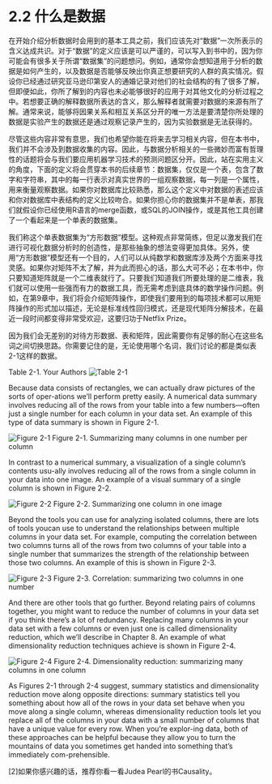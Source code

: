 ﻿2.2 什么是数据
==============================

在开始介绍分析数据时会用到的基本工具之前，我们应该先对“数据”一次所表示的含义达成共识。对于“数据”的定义应该是可以严谨的，可以写入到书中的，因为你可能会有很多关于所谓“数据集”的问题想问。例如，通常你会想知道用于分析的数据是如何产生的，以及数据是否能够反映出你真正想要研究的人群的真实情况。假设你已经通过研究亚马逊印第安人的通婚记录对他们的社会结构的有了很多了解，但即便如此，你所了解到的内容也未必能够很好的应用于对其他文化的分析过程之中。若想要正确的解释数据所表达的含义，那么解释者就需要对数据的来源有所了解。通常来说，能够将因果关系和相互关系区分开的唯一方法是要清楚你所处理的数据是实验产生的数据还是通过观察记录产生的，因为实验数据是无法获得的。

尽管这些内容非常有意思，我们也希望你能在将来去学习相关内容，但在本书中，我们并不会涉及到数据收集的内容。因此，与数据分析相关的一些微妙而富有哲理性的话题将会与我们要应用机器学习技术的预测问题区分开。因此，站在实用主义的角度，下面的定义将会贯穿本书的后续章节：数据集，仅仅是一个表，包含了数字和字符串，其中的每一行表示对真实世界的一组观察数据，每一列是一个属性，用来衡量观察数据。如果你对数据库比较熟悉，那么这个定义中对数据的表述应该和你对数据库中表结构的定义比较吻合。如果你担心你的数据集并不是单表，那我们就假设你已经使用R语言的merge函数，或SQL的JOIN操作，或是其他工具创建了一个看起来是一个单表的数据集。

我们称这个单表数据集为“方形数据”模型。这种观点非常简练，但足以激发我们在进行可视化数据分析时的创造性，是那些抽象的想法变得更加具体。另外，使用“方形数据”模型还有一个目的，人们可以从纯数学和数据库涉及两个方面来寻找灵感。如果你对矩阵不太了解，并为此而担心的话，那么大可不必；在本书中，你只要知道矩阵就是一个二维表就行了。只要我们知道我们所要处理的是二维表，我们就可以使用一些强而有力的数据工具，而无需考虑到底具体的数学操作问题。例如，在第9章中，我们将会介绍矩阵操作，即使我们要用到的每项技术都可以用矩阵操作的形式加以描述，无论是标准线性回归模式，还是现代矩阵分解技术，在最近一段时间都变得非常受欢迎，这要归功于Netflix Prize。

因为我们会无差别的对待方形数据、表和矩阵，因此需要你有足够的耐心在这些名词之间切换思路。你需要记住的是，无论使用哪个名词，我们讨论的都是类似表2-1这样的数据。


Table 2-1. Your Authors
![Table 2-1](https://raw.github.com/caoxudong/ml_hackers/master/images/table2-1.png "Table 2-1. Your authors")

Because data consists of rectangles, we can actually draw pictures of the sorts of oper-ations we’ll perform pretty easily. A numerical data summary involves reducing all of the rows from your table into a few numbers―often just a single number for each column  in  your  data  set.  An  example  of  this  type  of  data  summary  is  shown in Figure 2-1.

![Figure 2-1](https://raw.github.com/caoxudong/ml_hackers/master/images/figure2-1.png "Figure 2-1. Summarizing many columns in one number per column")
Figure 2-1. Summarizing many columns in one number per column


In contrast to a numerical summary, a visualization of a single column’s contents usu-ally involves reducing all of the rows from a single column in your data into one image. An example of a visual summary of a single column is shown in Figure 2-2.

![Figure 2-2](https://raw.github.com/caoxudong/ml_hackers/master/images/figure2-2.png "Figure 2-2. Summarizing one column in one image")
Figure 2-2. Summarizing one column in one image

Beyond the tools you can use for analyzing isolated columns, there are lots of tools youcan use to understand the relationships between multiple columns in your data set. For example, computing the correlation between two columns turns all of the rows from two columns of your table into a single number that summarizes the strength of the relationship between those two columns. An example of this is shown in Figure 2-3.

![Figure 2-3](https://raw.github.com/caoxudong/ml_hackers/master/images/figure2-3.png "Figure 2-3. Correlation: summarizing two columns in one number")
Figure 2-3. Correlation: summarizing two columns in one number

And there are other tools that go further. Beyond relating pairs of columns together, you might want to reduce the number of columns in your data set if you think there’s a lot of redundancy. Replacing many columns in your data set with a few columns or even just one is called dimensionality reduction, which we’ll describe in Chapter 8. An example of what dimensionality reduction techniques achieve is shown in Figure 2-4.

![Figure 2-4](https://raw.github.com/caoxudong/ml_hackers/master/images/figure2-4.png "Figure 2-4. Dimensionality reduction: summarizing many columns in one column")
Figure 2-4. Dimensionality reduction: summarizing many columns in one column

As Figures 2-1 through 2-4 suggest, summary statistics and dimensionality reduction move along opposite directions: summary statistics tell you something about how all of the rows in your data set behave when you move along a single column, whereas dimensionality reduction tools let you replace all of the columns in your data with a small number of columns that have a unique value for every row. When you’re explor-ing data, both of these approaches can be helpful because they allow you to turn the mountains of data you sometimes get handed into something that’s immediately com-prehensible.


[2]如果你感兴趣的话，推荐你看一看Judea Pearl的书Causality。
